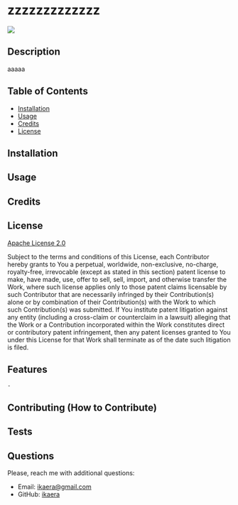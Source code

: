 # zzzzzzzzzzzzz
  <a href = 'https://opensource.org/licenses/Apache-2.0'> <img src = "https://img.shields.io/badge/license-Apache License 2.0-blue.svg">
  </a>

  ## Description

  aaaaa

  ## Table of Contents

  - [Installation](#installation)
  - [Usage](#usage)
  - [Credits](#credits)
  - [License](#license)

  ## Installation

  

  ## Usage

  

  ## Credits

  

  ## License

  <a href = 'https://opensource.org/licenses/Apache-2.0'> Apache License 2.0 </a>

  <p> Subject to the terms and conditions of this License, each Contributor hereby grants to You a perpetual, worldwide, non-exclusive, no-charge, royalty-free, irrevocable (except as stated in this section) patent license to make, have made, use, offer to sell, sell, import, and otherwise transfer the Work, where such license applies only to those patent claims licensable by such Contributor that are necessarily infringed by their Contribution(s) alone or by combination of their Contribution(s) with the Work to which such Contribution(s) was submitted. If You institute patent litigation against any entity (including a cross-claim or counterclaim in a lawsuit) alleging that the Work or a Contribution incorporated within the Work constitutes direct or contributory patent infringement, then any patent licenses granted to You under this License for that Work shall terminate as of the date such litigation is filed. </p>

  ## Features

    - 

  ## Contributing (How to Contribute)

  

  ## Tests 
  

  ## Questions  

  Please, reach me with additional questions:
  - Email: ikaera@gmail.com
  - GitHub: <a href = 'https://github.com/ikaera'> ikaera
  </a>
